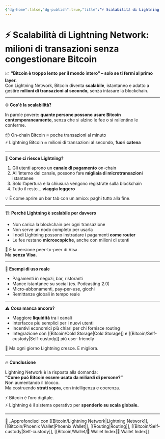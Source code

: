 ```yaml
---
{"dg-home":false,"dg-publish":true,"title":"⚡ Scalabilità di Lightning Network: milioni di transazioni senza congestionare Bitcoin","tags":["Bitcoin","Lightning","Scalabilità","Layer2","Pagamenti","Microtransazioni"],"date":"2025-07-09","permalink":"/bitcoin/lightning-network/scalabilita-di-lightning-network/","dgPassFrontmatter":true}
---
```



# ⚡ Scalabilità di Lightning Network: milioni di transazioni senza congestionare Bitcoin

📈 **“Bitcoin è troppo lento per il mondo intero” – solo se ti fermi al primo layer.**  
Con Lightning Network, Bitcoin diventa **scalabile**, istantaneo e adatto a gestire **milioni di transazioni al secondo**, senza intasare la blockchain.

---

🌐 **Cos'è la scalabilità?**

In parole povere: **quante persone possono usare Bitcoin contemporaneamente**, senza che si alzino le fee o si rallentino le conferme.

📦 On-chain Bitcoin ≈ poche transazioni al minuto  
⚡ Lightning Bitcoin ≈ milioni di transazioni al secondo, **fuori catena**

---

🔄 **Come ci riesce Lightning?**

1. Gli utenti aprono un **canale di pagamento** on-chain  
2. All'interno del canale, possono fare **migliaia di microtransazioni** istantanee  
3. Solo l’apertura e la chiusura vengono registrate sulla blockchain  
4. Tutto il resto… **viaggia leggero**

💡 È come aprire un bar tab con un amico: paghi tutto alla fine.

---

🏗️ **Perché Lightning è scalabile per davvero**

- Non carica la blockchain per ogni transazione  
- Non serve un nodo completo per usarla  
- I nodi Lightning possono instradare i pagamenti **come router**  
- Le fee restano **microscopiche**, anche con milioni di utenti

📡 È la versione peer-to-peer di Visa.  
Ma **senza Visa.**

---

🧠 **Esempi di uso reale**

- Pagamenti in negozi, bar, ristoranti  
- Mance istantanee su social (es. Podcasting 2.0)  
- Micro-abbonamenti, pay-per-use, giochi  
- Remittanze globali in tempo reale

---

⚠️ **Cosa manca ancora?**

- Maggiore **liquidità** tra i canali  
- Interfacce più semplici per i nuovi utenti  
- Incentivi economici più chiari per chi fornisce routing  
- Integrazione con [[Bitcoin/Cold Storage\|Cold Storage]] e [[Bitcoin/Self-custody\|Self-custody]] più user-friendly

🎯 Ma ogni giorno Lightning cresce. E migliora.

---

🔥 **Conclusione**

Lightning Network è la risposta alla domanda:  
**“Come può Bitcoin essere usato da miliardi di persone?”**  
Non aumentando il blocco.  
Ma costruendo **strati sopra**, con intelligenza e coerenza.

⚡ Bitcoin è l’oro digitale.  
⚡ Lightning è il sistema operativo per **spenderlo su scala globale.**

---

🔗 _Approfondisci con [[Bitcoin/Lightning Network\|Lightning Network]], [[Bitcoin/Phoenix Wallet\|Phoenix Wallet]], [[Routing\|Routing]], [[Bitcoin/Self-custody\|Self-custody]], [[Bitcoin/Wallet/🧭 Wallet Index\|🧭 Wallet Index]]